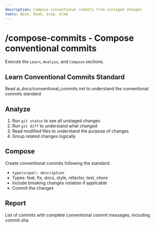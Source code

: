 ```yaml
---
description: Compose conventional commits from unstaged changes
tools: Bash, Read, Grep, Glob
---
```


# /compose-commits - Compose conventional commits

Execute the `Learn`, `Analyze`, and `Compose` sections.

## Learn Conventional Commits Standard

Read ai_docs/conventional_commits.md to understand the conventional commits standard

## Analyze

1. Run `git status` to see all unstaged changes
2. Run `git diff` to understand what changed
3. Read modified files to understand the purpose of changes
4. Group related changes logically

## Compose

Create conventional commits following the standard:

- `type(scope): description`
- Types: feat, fix, docs, style, refactor, test, chore
- Include breaking changes notation if applicable
- Commit the changes

## Report

List of commits with complete conventional commit messages, including commit sha.
